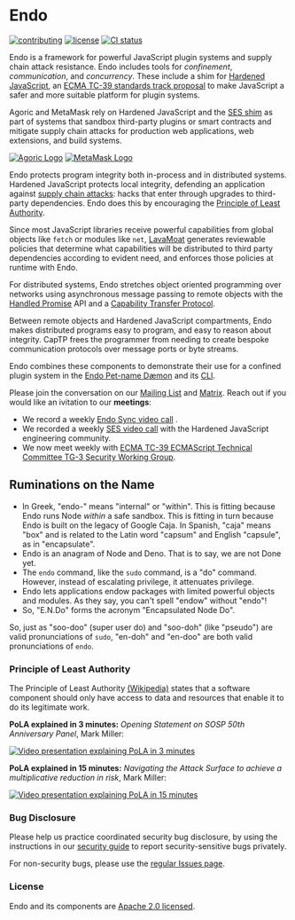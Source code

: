 # Endo

[![contributing][contributing-svg]][contributing-url]
[![license][license-image]][license-url]
[![CI status](https://github.com/endojs/endo/actions/workflows/ci.yml/badge.svg)](https://github.com/endojs/endo/actions/workflows/ci.yml)

Endo is a framework for powerful JavaScript plugin systems and supply chain
attack resistance.
Endo includes tools for _confinement_, _communication_, and _concurrency_.
These include a shim for [Hardened JavaScript][SES], an [ECMA TC-39
standards track proposal][SES Proposal] to make JavaScript a safer and more
suitable platform for plugin systems.

Agoric and MetaMask rely on Hardened JavaScript and the [SES shim][SES] as part
of systems that sandbox third-party plugins or smart contracts and mitigate
supply chain attacks for production web applications, web extensions, and build
systems.

[![Agoric Logo](https://github.com/endojs/endo/raw/master/packages/ses/docs/agoric-x100.png)](https://agoric.com/)
[![MetaMask Logo](https://github.com/endojs/endo/raw/master/packages/ses/docs/metamask-x100.png)](https://metamask.io/)

Endo protects program integrity both in-process and in distributed systems.
Hardened JavaScript protects local integrity, defending an application against
[supply chain attacks][]: hacks that enter through upgrades to third-party
dependencies.
Endo does this by encouraging the [Principle of Least Authority](#§pola).

Since most JavaScript libraries receive powerful capabilities from global
objects like `fetch` or modules like `net`, [LavaMoat][] generates reviewable
policies that determine what capabilities will be distributed to third party
dependencies according to evident need, and enforces those policies at runtime
with Endo.

For distributed systems, Endo stretches object oriented programming over
networks using asynchronous message passing to remote objects with the
[Handled Promise][] API and a [Capability Transfer Protocol][CapTP].

Between remote objects and Hardened JavaScript compartments, Endo makes
distributed programs easy to program, and easy to reason about integrity.
CapTP frees the programmer from needing to create bespoke communication
protocols over message ports or byte streams.

Endo combines these components to demonstrate their use for a confined plugin
system in the [Endo Pet-name Dæmon](packages/daemon) and its
[CLI](packages/cli).

Please join the conversation on our [Mailing List][SES Strategy Group] and
[Matrix][Endo Matrix].
Reach out if you would like an ivitation to our **meetings**:

- We record a weekly [Endo Sync video call][Endo Sync] .
- We recorded a weekly [SES video call][SES Strategy Recordings] with the
  Hardened JavaScript engineering community.
- We now meet weekly with [ECMA TC-39 ECMAScript Technical Committee TG-3
  Security Working Group][TG3].

## Ruminations on the Name

* In Greek, "endo-" means "internal" or "within".
  This is fitting because Endo runs Node _within_ a safe sandbox.
  This is fitting in turn because Endo is built on the legacy of Google Caja.
  In Spanish, "caja" means "box" and is related to the Latin word "capsum" and
  English "capsule", as in "encapsulate".
* Endo is an anagram of Node and Deno.
  That is to say, we are not Done yet.
* The `endo` command, like the `sudo` command, is a "do" command.
  However, instead of escalating privilege, it attenuates privilege.
* Endo lets applications endow packages with limited powerful objects and
  modules.  As they say, you can't spell "endow" without "endo"!
* So, "E.N.Do" forms the acronym "Encapsulated Node Do".

So, just as "soo-doo" (super user do) and "soo-doh" (like "pseudo") are valid
pronunciations of `sudo`, "en-doh" and "en-doo" are both valid pronunciations of
`endo`.

<a name="§pola"></a>
### Principle of Least Authority

The Principle of Least Authority [(Wikipedia)][PoLA] states that a software
component should only have access to data and resources that enable it to do
its legitimate work.

**PoLA explained in 3 minutes:**
_Opening Statement on SOSP 50th Anniversary Panel_, Mark Miller:

[![Video presentation explaining PoLA in 3 minutes](https://img.youtube.com/vi/br9DwtjqmVI/0.jpg)](https://www.youtube.com/watch?v=br9DwtjqmVI)

**PoLA explained in 15 minutes:**
_Navigating the Attack Surface to achieve a multiplicative reduction in risk_,
Mark Miller:

[![Video presentation explaining PoLA in 15 minutes](https://img.youtube.com/vi/wW9-KuezPp8/0.jpg)](https://www.youtube.com/watch?v=wW9-KuezPp8&t=664s)

### Bug Disclosure

Please help us practice coordinated security bug disclosure, by using the
instructions in our [security guide](./packages/ses/SECURITY.md) to report
security-sensitive bugs privately.

For non-security bugs, please use the [regular Issues
page](https://github.com/Agoric/SES-shim/issues).

### License

Endo and its components are [Apache 2.0 licensed][license-url].

[CapTP]: packages/captp/README.md#agoriccaptp
[Endo Matrix]: https://matrix.to/#/#endojs:matrix.org
[Endo Sync]: https://www.youtube.com/watch?v=tM5NyB7xxYM&list=PLzDw4TTug5O0eUj81Vnkp-mFuI4O0rBnc
[Handled Promise]: packages/eventual-send/README.md
[LavaMoat]: https://github.com/LavaMoat/LavaMoat
[PoLA]: https://en.wikipedia.org/wiki/Principle_of_least_privilege
[SES Proposal]: https://github.com/tc39/proposal-ses
[SES Strategy Group]: https://groups.google.com/g/ses-strategy
[SES Strategy Recordings]: https://www.youtube.com/playlist?list=PLzDw4TTug5O1jzKodRDp3qec8zl88oxGd
[SES]: packages/ses/README.md
[contributing-svg]: https://img.shields.io/badge/PRs-welcome-brightgreen.svg
[contributing-url]: ./CONTRIBUTING.md
[license-image]: https://img.shields.io/badge/License-Apache%202.0-blue.svg
[license-url]: ./LICENSE
[supply chain attacks]: https://en.wikipedia.org/wiki/Supply_chain_attack
[TG3]: https://github.com/tc39/tg3
